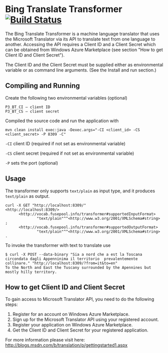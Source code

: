 # Bing Translate Transformer [![Build Status](https://travis-ci.org/fusepoolP3/p3-bing-translate-transformer.svg)](https://travis-ci.org/fusepoolP3/p3-bing-translate-transformer)
The Bing Translate Transformer is a machine language translator that uses the Microsoft Translator via its API to translate text from one language to another. Accessing the API requires a Client ID and a Client Secret which can be obtained from Windows Azure Marketplace (see section "How to get Client ID and Client Secret").

The Client ID and the Client Secret must be supplied either as environmental variable or as command line arguments. (See the Install and run section.)

## Compiling and Running

Create the following two environmental variables (optional)

    P3_BT_CI – client ID
    P3_BT_CS – client secret

Compiled the source code and run the application with

    mvn clean install exec:java -Dexec.args="-CI <client_id> -CS <client_secret> -P 8309 -C"

`-CI` client ID (required if not set as environmental variable)

`-CS` client secret (required if not set as environmental variable)

`-P`  sets the port (optional)

## Usage

The transformer only supports `text/plain` as input type, and it produces `text/plain` as output.

    curl -X GET "http://localhost:8309/"
    <http://localhost:8309/>
          <http://vocab.fusepool.info/transformer#supportedInputFormat>
                  "text/plain"^^<http://www.w3.org/2001/XMLSchema#string> ;
          <http://vocab.fusepool.info/transformer#supportedOutputFormat>
                  "text/plain"^^<http://www.w3.org/2001/XMLSchema#string> .

To invoke the transformer with text to translate use
    
    $ curl -X POST --data-binary "Sia a nord che a est la Toscana  circondata dagli Appenninima il territorio  prevalentemente collinare." "http://localhost:8309/?from=it&to=en"
    To the North and East the Tuscany surrounded by the Apennines but mostly hilly territory.

## How to get Client ID and Client Secret

To gain access to Microsoft Translator API, you need to do the following steps:
 1. Register for an account on Windows Azure Marketplace.
 2. Sign up for the Microsoft Translator API using your registered account.
 3. Register your application on Windows Azure Marketplace.
 4. Get the Client ID and Client Secret for your registered application.

For more information please visit here: http://blogs.msdn.com/b/translation/p/gettingstarted1.aspx
